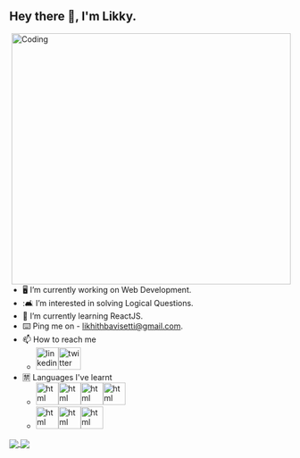 ## Hey there 👋, I'm Likky.

<img title="" src="https://mir-s3-cdn-cf.behance.net/project_modules/fs/6c0f9b95746151.5e9ecde69599e.gif" alt="Coding" align="right" width="500" height="450">

- :desktop_computer: I’m currently working on Web Development. 
- ::couch_and_lamp: I’m interested in solving Logical Questions.
- :briefcase: I’m currently learning ReactJS.
- :keyboard: Ping me on - <likhithbavisetti@gmail.com>.
- 📫 How to reach me 
  - [<img src='https://image.similarpng.com/very-thumbnail/2020/07/Linkedin-logo-on-transparent--background-PNG.png' alt='linkedin' height='40'>](https://www.linkedin.com/in/likhith-bavisetti-57b042238/)[<img src='https://image.similarpng.com/very-thumbnail/2020/06/Logo-Twitter-icon-transparent-PNG.png' alt='twitter' height='40' >](https://twitter.com/5409L)  
- :u7981: Languages I've learnt
  - <img src='https://e7.pngegg.com/pngimages/780/934/png-clipart-html-logo-html5-logo-icons-logos-emojis-tech-companies-thumbnail.png' alt='html' height='40'><img src='https://e7.pngegg.com/pngimages/454/464/png-clipart-css3-cascading-style-sheets-logo-html-markup-language-others-miscellaneous-blue-thumbnail.png' alt='html' height='40'><img src='https://e7.pngegg.com/pngimages/845/302/png-clipart-javascript-logo-html-comment-blog-others-miscellaneous-angle-thumbnail.png' alt='html' height='40'><img src='https://e7.pngegg.com/pngimages/140/948/png-clipart-blue-and-yellow-logo-python-logo-programmer-fierce-python-s-cdr-angle-thumbnail.png' alt='html' height='40'>
  - <img src='https://e7.pngegg.com/pngimages/452/495/png-clipart-react-javascript-angularjs-ionic-github-text-logo-thumbnail.png' alt='html' height='40'><img src='https://e7.pngegg.com/pngimages/330/211/png-clipart-node-js-javascript-express-js-server-side-scripting-front-and-back-ends-node-js-angle-logo-thumbnail.png' alt='html' height='40'><img src='https://e7.pngegg.com/pngimages/46/626/png-clipart-c-logo-the-c-programming-language-computer-icons-computer-programming-source-code-programming-miscellaneous-template-thumbnail.png' alt='html' height='40'>






<a href="https://github.com/likhith1030">
  <img align="center" src="https://github-readme-stats.vercel.app/api?username=likhith1030&show_icons=true&theme=radical" />
</a>
<a href="https://github.com/likhith1030">
  <img align="center" src="https://github-readme-streak-stats.herokuapp.com/?user=likhith1030" />
</a>
